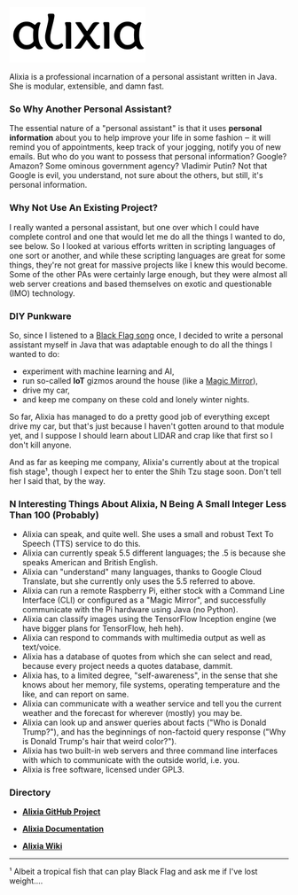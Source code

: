 
![Alixia Logo](docs/images/alixia_100H.png)

Alixia is a professional incarnation of a personal assistant written in Java. She is modular, extensible, and damn fast.

### So Why Another Personal Assistant?

The essential nature of a "personal assistant" is that it uses **personal information** about you to help improve your life in some fashion ‒ it will remind you of appointments, keep track of your jogging, notify you of new emails. But who do you want to possess that personal information? Google? Amazon? Some ominous government agency? Vladimir Putin? Not that Google is evil, you understand, not sure about the others, but still, it's personal information.

### Why Not Use An Existing Project?

I really wanted a personal assistant, but one over which I could have complete control and one that would let me do all the things I wanted to do, see below. So I looked at various efforts written in scripting languages of one sort or another, and while these scripting languages are great for some things, they're not great for massive projects like I knew this would become. Some of the other PAs were certainly large enough, but they were almost all web server creations and based themselves on exotic and questionable (IMO) technology.

### DIY Punkware

So, since I listened to a [Black Flag song](https://en.wikipedia.org/wiki/DIY_ethic) once, I decided to write a personal assistant myself in Java that was adaptable enough to do all the things I wanted to do:

* experiment with machine learning and AI, 
* run so-called **IoT** gizmos around the house (like a [Magic Mirror](https://github.com/MichMich/MagicMirror)), 
* drive my car, 
* and keep me company on these cold and lonely winter nights.

So far, Alixia has managed to do a pretty good job of everything except drive my car, but that's just because I haven't gotten around to that module yet, and I suppose I should learn about LIDAR and crap like that first so I don't kill anyone.

And as far as keeping me company, Alixia's currently about at the tropical fish stage¹, though I expect her to enter the Shih Tzu stage soon. Don't tell her I said that, by the way.

### N Interesting Things About Alixia, N Being A Small Integer Less Than 100 (Probably)

* Alixia can speak, and quite well. She uses a small and robust Text To Speech (TTS) service to do this.
* Alixia can currently speak 5.5 different languages; the .5 is because she speaks American and British English.
* Alixia can "understand" many languages, thanks to Google Cloud Translate, but she currently only uses the 5.5 referred to above.
* Alixia can run a remote Raspberry Pi, either stock with a Command Line Interface (CLI) or configured as a "Magic Mirror", and successfully communicate with the Pi hardware using Java (no Python).
* Alixia can classify images using the TensorFlow Inception engine (we have bigger plans for TensorFlow, heh heh).
* Alixia can respond to commands with multimedia output as well as text/voice.
* Alixia has a database of quotes from which she can select and read, because every project needs a quotes database, dammit.
* Alixia has, to a limited degree, "self-awareness", in the sense that she knows about her memory, file systems, operating temperature and the like, and can report on same.
* Alixia can communicate with a weather service and tell you the current weather and the forecast for wherever (mostly) you may be.
* Alixia can look up and answer queries about facts ("Who is Donald Trump?"), and has the beginnings of non-factoid query response ("Why is Donald Trump's hair that weird color?").
* Alixia has two built-in web servers and three command line interfaces with which to communicate with the outside world, i.e. you.
* Alixia is free software, licensed under GPL3.

### Directory

* **[Alixia GitHub Project](https://github.com/markhull/Alixia)**

* **[Alixia Documentation](https://markhull.github.io/Alixia)**

* **[Alixia Wiki](https://github.com/markhull/Alixia/wiki)**

---

¹ Albeit a tropical fish that can play Black Flag and ask me if I've lost weight....
